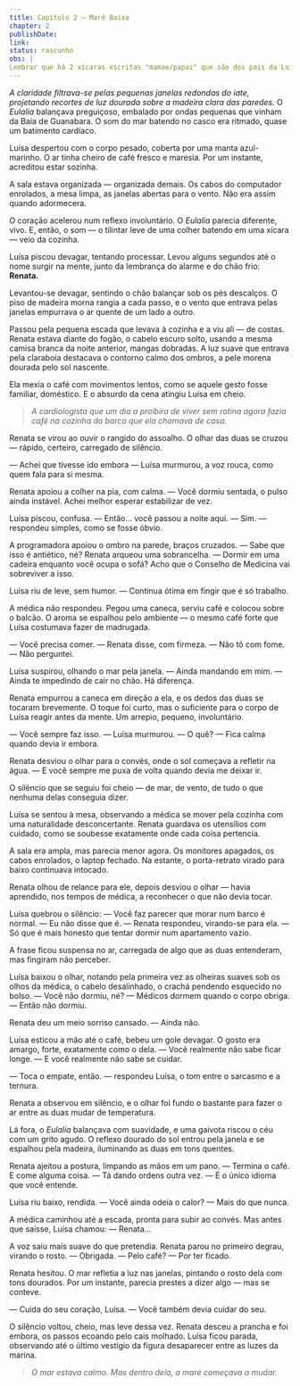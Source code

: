 ```yaml
---
title: Capítulo 2 — Maré Baixa
chapter: 2
publishDate: 
link: 
status: rascunho
obs: |
Lembrar que há 2 xícaras escritas "mamae/papai" que são dos pais da Luísa e ninguém pode usar, tocar ou mesmo chegar perto.
---
```


*A claridade filtrava-se pelas pequenas janelas redondas do iate, projetando recortes de luz dourada sobre a madeira clara das paredes.*
O *Eulalia* balançava preguiçoso, embalado por ondas pequenas que vinham da Baía de Guanabara.
O som do mar batendo no casco era ritmado, quase um batimento cardíaco.

Luísa despertou com o corpo pesado, coberta por uma manta azul-marinho.
O ar tinha cheiro de café fresco e maresia.
Por um instante, acreditou estar sozinha.

A sala estava organizada — organizada demais.
Os cabos do computador enrolados, a mesa limpa, as janelas abertas para o vento.
Não era assim quando adormecera.

O coração acelerou num reflexo involuntário.
O *Eulalia* parecia diferente, vivo.
E, então, o som — o tilintar leve de uma colher batendo em uma xícara — veio da cozinha.

Luísa piscou devagar, tentando processar.
Levou alguns segundos até o nome surgir na mente, junto da lembrança do alarme e do chão frio:
**Renata.**

Levantou-se devagar, sentindo o chão balançar sob os pés descalços.
O piso de madeira morna rangia a cada passo, e o vento que entrava pelas janelas empurrava o ar quente de um lado a outro.

Passou pela pequena escada que levava à cozinha e a viu ali — de costas.
Renata estava diante do fogão, o cabelo escuro solto, usando a mesma camisa branca da noite anterior, mangas dobradas.
A luz suave que entrava pela claraboia destacava o contorno calmo dos ombros, a pele morena dourada pelo sol nascente.

Ela mexia o café com movimentos lentos, como se aquele gesto fosse familiar, doméstico.
E o absurdo da cena atingiu Luísa em cheio.

> *A cardiologista que um dia a proibira de viver sem rotina agora fazia café na cozinha do barco que ela chamava de casa.*

Renata se virou ao ouvir o rangido do assoalho.
O olhar das duas se cruzou — rápido, certeiro, carregado de silêncio.

— Achei que tivesse ido embora — Luísa murmurou, a voz rouca, como quem fala para si mesma.

Renata apoiou a colher na pia, com calma.
— Você dormiu sentada, o pulso ainda instável. Achei melhor esperar estabilizar de vez.

Luísa piscou, confusa.
— Então... você passou a noite aqui.
— Sim. — respondeu simples, como se fosse óbvio.

A programadora apoiou o ombro na parede, braços cruzados.
— Sabe que isso é antiético, né?
Renata arqueou uma sobrancelha.
— Dormir em uma cadeira enquanto você ocupa o sofá? Acho que o Conselho de Medicina vai sobreviver a isso.

Luísa riu de leve, sem humor.
— Continua ótima em fingir que é só trabalho.

A médica não respondeu. Pegou uma caneca, serviu café e colocou sobre o balcão.
O aroma se espalhou pelo ambiente — o mesmo café forte que Luísa costumava fazer de madrugada.

— Você precisa comer. — Renata disse, com firmeza.
— Não tô com fome.
— Não perguntei.

Luísa suspirou, olhando o mar pela janela.
— Ainda mandando em mim.
— Ainda te impedindo de cair no chão. Há diferença.

Renata empurrou a caneca em direção a ela, e os dedos das duas se tocaram brevemente.
O toque foi curto, mas o suficiente para o corpo de Luísa reagir antes da mente.
Um arrepio, pequeno, involuntário.

— Você sempre faz isso. — Luísa murmurou.
— O quê?
— Fica calma quando devia ir embora.

Renata desviou o olhar para o convés, onde o sol começava a refletir na água.
— E você sempre me puxa de volta quando devia me deixar ir.

O silêncio que se seguiu foi cheio — de mar, de vento, de tudo o que nenhuma delas conseguia dizer.

Luísa se sentou à mesa, observando a médica se mover pela cozinha com uma naturalidade desconcertante.
Renata guardava os utensílios com cuidado, como se soubesse exatamente onde cada coisa pertencia.

A sala era ampla, mas parecia menor agora.
Os monitores apagados, os cabos enrolados, o laptop fechado.
Na estante, o porta-retrato virado para baixo continuava intocado.

Renata olhou de relance para ele, depois desviou o olhar — havia aprendido, nos tempos de médica, a reconhecer o que não devia tocar.

Luísa quebrou o silêncio:
— Você faz parecer que morar num barco é normal.
— Eu não disse que é. — Renata respondeu, virando-se para ela. — Só que é mais honesto que tentar dormir num apartamento vazio.

A frase ficou suspensa no ar, carregada de algo que as duas entenderam, mas fingiram não perceber.

Luísa baixou o olhar, notando pela primeira vez as olheiras suaves sob os olhos da médica, o cabelo desalinhado, o crachá pendendo esquecido no bolso.
— Você não dormiu, né?
— Médicos dormem quando o corpo obriga.
— Então não dormiu.

Renata deu um meio sorriso cansado.
— Ainda não.

Luísa esticou a mão até o café, bebeu um gole devagar.
O gosto era amargo, forte, exatamente como o dela.
— Você realmente não sabe ficar longe.
— E você realmente não sabe se cuidar.

— Toca o empate, então. — respondeu Luísa, o tom entre o sarcasmo e a ternura.

Renata a observou em silêncio, e o olhar foi fundo o bastante para fazer o ar entre as duas mudar de temperatura.

Lá fora, o *Eulalia* balançava com suavidade, e uma gaivota riscou o céu com um grito agudo.
O reflexo dourado do sol entrou pela janela e se espalhou pela madeira, iluminando as duas em tons quentes.

Renata ajeitou a postura, limpando as mãos em um pano.
— Termina o café. E come alguma coisa.
— Tá dando ordens outra vez.
— É o único idioma que você entende.

Luísa riu baixo, rendida.
— Você ainda odeia o calor?
— Mais do que nunca.

A médica caminhou até a escada, pronta para subir ao convés.
Mas antes que saísse, Luísa chamou:
— Renata...

A voz saiu mais suave do que pretendia.
Renata parou no primeiro degrau, virando o rosto.
— Obrigada.
— Pelo café?
— Por ter ficado.

Renata hesitou. O mar refletia a luz nas janelas, pintando o rosto dela com tons dourados.
Por um instante, parecia prestes a dizer algo — mas se conteve.

— Cuida do seu coração, Luísa.
— Você também devia cuidar do seu.

O silêncio voltou, cheio, mas leve dessa vez.
Renata desceu a prancha e foi embora, os passos ecoando pelo cais molhado.
Luísa ficou parada, observando até o último vestígio da figura desaparecer entre as luzes da marina.

> *O mar estava calmo. Mas dentro dela, a maré começava a mudar.*
